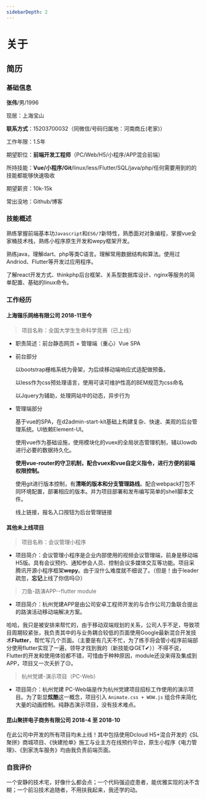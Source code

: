 ```yaml
---
sidebarDepth: 2
---
```

# 关于

## 简历

### 基础信息

**张伟**/男/1996

现居：上海宝山

**联系方式**：15203700032（同微信/号码归属地：河南商丘(老家)）

工作年限：1.5年

期望职位：**前端开发工程师**（PC/Web/H5/小程序/APP混合前端）

所持技能：**Vue/小程序/Git**/linux/less/Flutter/SQL/java/php/任何需要用到的的技能都能够快速吸收

期望薪资：10k-15k

常出没地：Github/博客

### 技能概述
熟练掌握前端基本功`Javascript`和`ES6/7`新特性，熟悉面对对象编程，掌握vue全家桶技术栈，熟练小程序原生开发和wepy框架开发。

熟练java，理解dart、php等类C语言。理解常用数据结构和算法。使用过Andriod、Flutter等开发过应用程序。

了解react开发方式、thinkphp后台框架、关系型数据库设计、nginx等服务的简单配置、基础的linux命令。

### 工作经历

#### 上海锴乐网络有限公司 2018-11至今

> 项目名称：全国大学生生命科学竞赛（已上线）
+ 职责简述：前台静态网页 + 管理端（重心）Vue SPA
+ 前台部分

    以bootstrap栅格系统为骨架，为后续移动端响应式适配做预备。

    以less作为css预处理语言，使用可读可维护性高的BEM规范为css命名

    以Jquery为辅助，处理网站中的动态，异步行为

+ 管理端部分

    基于vue的SPA，在d2admin-start-kit基础上构建复杂、快速、美观的后台管理系统。UI依赖Element-UI。

    使用vue作为基础设施，使用模块化的vuex的全局状态管理机制，辅以lowdb进行必要的数据持久化。

    **使用vue-router的守卫机制，配合vuex和vue自定义指令，进行方便的前端权限控制。**

    使用git进行版本控制，有**清晰的版本和分支管理路线**。配合webpack打包不同环境配置，部署相应的版本。并为项目部署和发布编写简单的shell脚本文件。

    线上链接，报名入口按钮为后台管理链接

#### 其他未上线项目

> 项目名称：会议管理小程序
+ 项目简介：会议管理小程序是企业内部使用的视频会议管理端，前身是移动端H5版。具有会议预约、通知参会人员、控制会议多媒体交互等功能。项目采腾讯开源小程序框架**wepy**。由于没什么难度就不细说了。（但是！由于leader疏忽，**忘记**上线了你信吗😥）

> 刀鱼-路演APP--flutter module

+ 项目简介：杭州党建APP是由公司安卓工程师开发的与合作公司刀鱼联合提出的路演活动移动端解决方案。
  
哈哈，我只是被安排来帮忙的，由于移动双端规划的关系，公司人手不足，导致项目周期较紧张，我负责其中的与业务耦合较低的页面使用Google最新混合开发技术**Flutter**，帮忙写几个页面。（主要是有几天不忙，为了练手将会管小程序前端部分使用flutter实现了一遍，领导才找到我的（新技能😋GET✔））不得不说，Flutter的开发和使用体验都不错，可惜由于种种原因，module还没来得及集成到APP，项目又一次夭折了😥。

> 杭州党建-演示项目（PC-Web）

+ 项目简介：杭州党建 PC-Web端是作为杭州党建项目招标工作使用的演示项目。为了彰显**炫酷**这一概念，项目引入 `Animate.css + WOW.js` 组合件来简化大量的动画控制。纯静态演示项目，没有技术难点。

#### 昆山聚拼电子商务有限公司 2018-4 至 2018-10

在此公司中开发的所有项目均未上线！其中包括使用Dcloud H5+混合开发的《SL聚拼》商城项目、《快建抢单》施工与业主方在线预约平台，原生小程序《电力管理》、《到家洗车服务》均由我负责前端页面。

### 自我评价
一个安静的技术宅，好像什么都会点；一个代码强迫症患者，能优雅实现的决不含糊；一个前沿技术追随者，不用扶我起来，我还学的动。